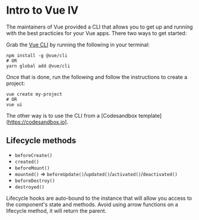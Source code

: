 # Intro to Vue IV

The maintainers of Vue provided a CLI that allows you to get up and running with the best practicies for your Vue apps. 
There two ways to get started: 


Grab the [Vue CLI](https://cli.vuejs.org/) by running the following in your terminal:

```
npm install -g @vue/cli
# OR
yarn global add @vue/cli
```

Once that is done, run the following and follow the instructions to create a project:

```
vue create my-project
# OR
vue ui
```

The other way is to use the CLI from a [Codesandbox template](https://codesandbox.io].

## Lifecycle methods

* `beforeCreate()`
* `created()`
* `beforeMount()`
* `mounted()` => `beforeUpdate()`/`updated()`/`activated()`/`deactivated()`
* `beforeDestroy()`
* `destroyed()`

Lifecycle hooks are auto-bound to the instance that will allow you access to the component's state and methods. Avoid using arrow functions on a lifecycle method, it will return the parent.
